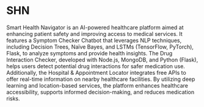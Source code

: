 # SHN
Smart Health Navigator is an AI-powered healthcare platform aimed at enhancing patient safety and improving access to medical 
services. It features a Symptom Checker Chatbot that leverages NLP techniques, including Decision Trees, Naïve Bayes, and 
LSTMs (TensorFlow, PyTorch), Flask, to analyze symptoms and provide health insights. The Drug Interaction Checker, developed 
with Node.js, MongoDB, and Python (Flask), helps users detect potential drug interactions for safer medication use. Additionally, 
the Hospital & Appointment Locator integrates free APIs to offer real-time information on nearby healthcare facilities. By utilizing 
deep learning and location-based services, the platform enhances healthcare accessibility, supports informed decision-making, and 
reduces medication risks.
